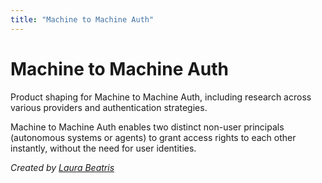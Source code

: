 ```yaml
---
title: "Machine to Machine Auth"
---
```


# Machine to Machine Auth

Product shaping for Machine to Machine Auth, including research across various providers and authentication strategies.

Machine to Machine Auth enables two distinct non-user principals (autonomous systems or agents) to grant access rights to each other instantly, without the need for user identities.

*Created by [Laura Beatris](https://github.com/LauraBeatris)*

